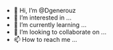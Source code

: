 - 👋 Hi, I’m @Dgenerouz
- 👀 I’m interested in ...
- 🌱 I’m currently learning ...
- 💞️ I’m looking to collaborate on ...
- 📫 How to reach me ...

<!---
Dgenerouz/Dgenerouz is a ✨ special ✨ repository because its `README.md` (this file) appears on your GitHub profile.
You can click the Preview link to take a look at your changes.
--->
